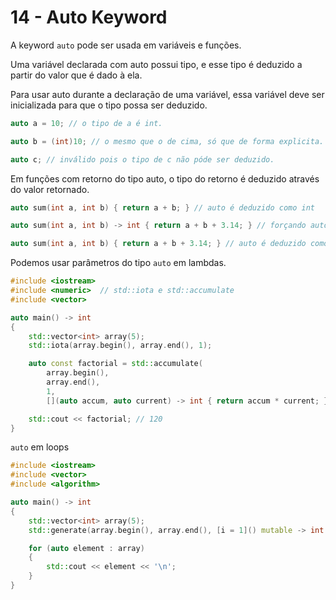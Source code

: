 # 14 - Auto Keyword

A keyword `auto` pode ser usada em variáveis e funções.

Uma variável declarada com auto possui tipo, e esse tipo é deduzido a partir do valor que é dado à ela.

Para usar auto durante a declaração de uma variável, essa variável deve ser inicializada para que o tipo possa ser
deduzido.

```cpp
auto a = 10; // o tipo de a é int.

auto b = (int)10; // o mesmo que o de cima, só que de forma explicita.

auto c; // inválido pois o tipo de c não póde ser deduzido.
```

Em funções com retorno do tipo auto, o tipo do retorno é deduzido através do valor retornado.

```cpp
auto sum(int a, int b) { return a + b; } // auto é deduzido como int

auto sum(int a, int b) -> int { return a + b + 3.14; } // forçando auto a ser deduzido como int

auto sum(int a, int b) { return a + b + 3.14; } // auto é deduzido como double
```

Podemos usar parâmetros do tipo `auto` em lambdas.

```cpp
#include <iostream>
#include <numeric>  // std::iota e std::accumulate
#include <vector>

auto main() -> int
{
    std::vector<int> array(5);
    std::iota(array.begin(), array.end(), 1);

    auto const factorial = std::accumulate(
        array.begin(),
        array.end(),
        1,
        [](auto accum, auto current) -> int { return accum * current; });

    std::cout << factorial; // 120
}
```

`auto` em loops

```cpp
#include <iostream>
#include <vector>
#include <algorithm>

auto main() -> int
{
    std::vector<int> array(5);
    std::generate(array.begin(), array.end(), [i = 1]() mutable -> int { return i++; });

    for (auto element : array)
    {
        std::cout << element << '\n';
    }
}
```

